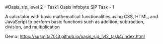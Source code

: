 #Oasis_sip_level 2 - Task1
Oasis infobyte SIP Task - 1

A calculator with basic mathematical functionalities using CSS, HTML, and JavaScript to perform basic functions such as addition, subtraction, division, and multiplication

Demo: https://susmita7013.github.io/oasis_sip_lvl2_task4/index.html
